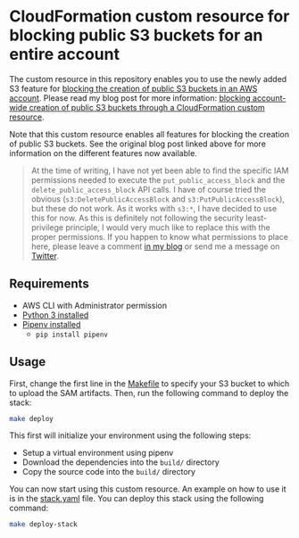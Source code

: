 # CloudFormation custom resource for blocking public S3 buckets for an entire account

The custom resource in this repository enables you to use the newly added S3 feature for [blocking the creation of public S3 buckets in an AWS account](https://aws.amazon.com/blogs/aws/amazon-s3-block-public-access-another-layer-of-protection-for-your-accounts-and-buckets/). Please read my blog post for more information: [blocking account-wide creation of public S3 buckets through a CloudFormation custom resource](https://sanderknape.com/2018/11/blocking-account-wide-creation-public-s3-buckets-cloudformation-custom-resource/).

Note that this custom resource enables all features for blocking the creation of public S3 buckets. See the original blog post linked above for more information on the different features now available.

> At the time of writing, I have not yet been able to find the specific IAM permissions needed to execute the `put_public_access_block` and the `delete_public_access_block` API calls. I have of course tried the obvious (`s3:DeletePublicAccessBlock` and `s3:PutPublicAccessBlock`), but these do not work. As it works with `s3:*`, I have decided to use this for now. As this is definitely not following the security least-privilege principle, I would very much like to replace this with the proper permissions. If you happen to know what permissions to place here, please leave a comment [in my blog](https://sanderknape.com/2018/11/blocking-account-wide-creation-public-s3-buckets-cloudformation-custom-resource/) or send me a message on [Twitter](https://twitter.com/SanderKnape).

## Requirements

* AWS CLI with Administrator permission
* [Python 3 installed](https://www.python.org/downloads/)
* [Pipenv installed](https://github.com/pypa/pipenv)
    - `pip install pipenv`

## Usage

First, change the first line in the [Makefile](/Makefile) to specify your S3 bucket to which to upload the SAM artifacts. Then, run the following command to deploy the stack:

```bash
make deploy
```

This first will initialize your environment using the following steps:

* Setup a virtual environment using pipenv
* Download the dependencies into the `build/` directory
* Copy the source code into the `build/` directory

You can now start using this custom resource. An example on how to use it is in the [stack.yaml](/stack.yaml) file. You can deploy this stack using the following command:

```bash
make deploy-stack
```
